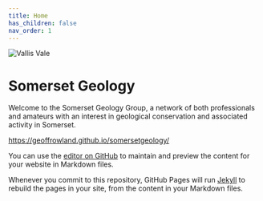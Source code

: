 ```yaml
---
title: Home
has_children: false
nav_order: 1
---
```

![Vallis Vale](https://geoffrowland.github.io/somersetgeology/assets/images/TauntonStallbridge.png "William Smith section")
# Somerset Geology

Welcome to the Somerset Geology Group, a network of both professionals and amateurs with an interest in geological conservation and associated activity in Somerset. 

https://geoffrowland.github.io/somersetgeology/

You can use the [editor on GitHub](https://github.com/pmarsceill/test-jtd/edit/master/README.md) to maintain and preview the content for your website in Markdown files.

Whenever you commit to this repository, GitHub Pages will run [Jekyll](https://jekyllrb.com/) to rebuild the pages in your site, from the content in your Markdown files.
